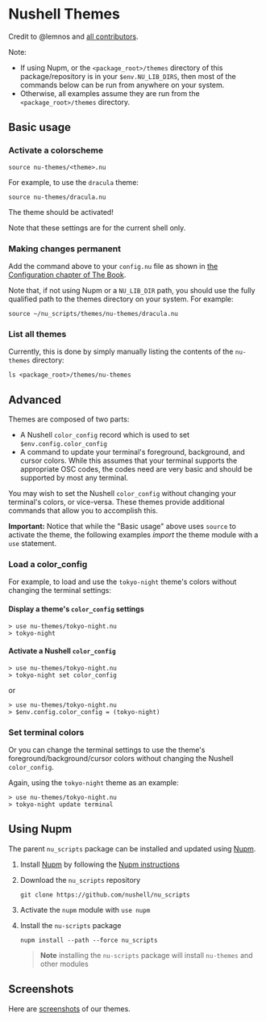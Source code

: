 # Nushell Themes

Credit to @lemnos and [all contributors](https://github.com/lemnos/theme.sh/blob/master/CREDITS.md).

Note:

- If using Nupm, or the `<package_root>/themes` directory of this package/repository is in your `$env.NU_LIB_DIRS`, then most of the commands below can be run from anywhere on your system.
- Otherwise, all examples assume they are run from the `<package_root>/themes` directory.

## Basic usage

### Activate a colorscheme

```nu
source nu-themes/<theme>.nu
```

For example, to use the `dracula` theme:

```nu
source nu-themes/dracula.nu
```

The theme should be activated!

Note that these settings are for the current shell only.

### Making changes permanent

Add the command above to your `config.nu` file as shown in [the Configuration chapter of The Book](https://www.nushell.sh/book/configuration.html).

Note that, if not using Nupm or a `NU_LIB_DIR` path, you should use the fully qualified path to the themes directory on your system. For example:

```nu
source ~/nu_scripts/themes/nu-themes/dracula.nu
```

### List all themes

Currently, this is done by simply manually listing the contents of the `nu-themes` directory:

```nu
ls <package_root>/themes/nu-themes
```

## Advanced

Themes are composed of two parts:

- A Nushell `color_config` record which is used to set `$env.config.color_config`
- A command to update your terminal's foreground, background, and cursor colors. While this assumes that your terminal supports the appropriate OSC codes, the codes need are very basic and should be supported by most any terminal.

You may wish to set the Nushell `color_config` without changing your terminal's colors, or vice-versa. These themes provide additional commands that allow you to accomplish this.

**Important:** Notice that while the "Basic usage" above uses `source` to activate the theme, the following examples _import_ the theme module with a `use` statement.

### Load a color_config

For example, to load and use the `tokyo-night` theme's colors without changing the terminal settings:

#### Display a theme's `color_config` settings

```nu
> use nu-themes/tokyo-night.nu
> tokyo-night
```

#### Activate a Nushell `color_config`

```nu
> use nu-themes/tokyo-night.nu
> tokyo-night set color_config
```

or

```nu
> use nu-themes/tokyo-night.nu
> $env.config.color_config = (tokyo-night)
```

### Set terminal colors

Or you can change the terminal settings to use the theme's foreground/background/cursor colors without changing the Nushell `color_config`.

Again, using the `tokyo-night` theme as an example:

```nushell
> use nu-themes/tokyo-night.nu
> tokyo-night update terminal
```

## Using Nupm

The parent `nu_scripts` package can be installed and updated using [Nupm].

1. Install [Nupm] by following the [Nupm instructions]
2. Download the `nu_scripts` repository

    ```shell
    git clone https://github.com/nushell/nu_scripts
    ```

3. Activate the `nupm` module with `use nupm`
4. Install the `nu-scripts` package

    ```nushell
    nupm install --path --force nu_scripts
    ```

    > **Note**
    > installing the `nu-scripts` package will install `nu-themes` and other modules

## Screenshots

Here are [screenshots](./screenshots/README.md) of our themes.

[Nupm]: https://github.com/nushell/nupm
[Nupm instructions]: https://github.com/nushell/nupm#recycle-installation-toc
